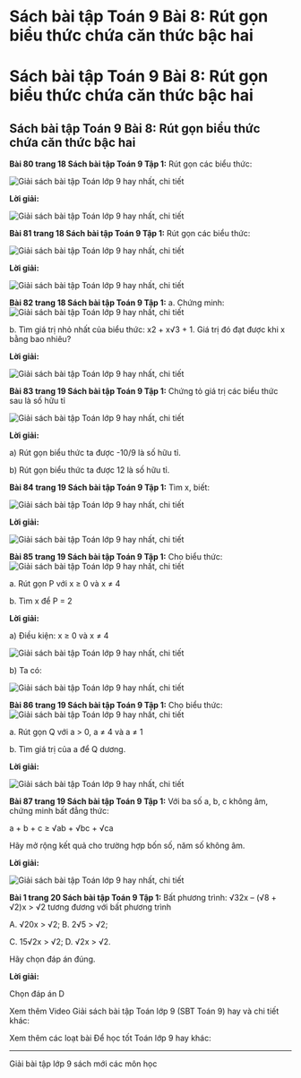 # Sách bài tập Toán 9 Bài 8: Rút gọn biểu thức chứa căn thức bậc hai

# Sách bài tập Toán 9 Bài 8: Rút gọn biểu thức chứa căn thức bậc hai

## Sách bài tập Toán 9 Bài 8: Rút gọn biểu thức chứa căn thức bậc hai

**Bài 80 trang 18 Sách bài tập Toán 9 Tập 1:** Rút gọn các biểu thức: 

![Giải sách bài tập Toán lớp 9 hay nhất, chi tiết](https://vietjack.com/giai-sbt-toan-9/images/bai-80-trang-18-sach-bai-tap-toan-9-tap-1-1.PNG)

**Lời giải:**

![Giải sách bài tập Toán lớp 9 hay nhất, chi tiết](https://vietjack.com/giai-sbt-toan-9/images/bai-80-trang-18-sach-bai-tap-toan-9-tap-1-2.PNG)

**Bài 81 trang 18 Sách bài tập Toán 9 Tập 1:** Rút gọn các biểu thức: 

![Giải sách bài tập Toán lớp 9 hay nhất, chi tiết](https://vietjack.com/giai-sbt-toan-9/images/bai-81-trang-18-sach-bai-tap-toan-9-tap-1-1.PNG)

**Lời giải:**

![Giải sách bài tập Toán lớp 9 hay nhất, chi tiết](https://vietjack.com/giai-sbt-toan-9/images/bai-81-trang-18-sach-bai-tap-toan-9-tap-1-2.PNG)

**Bài 82 trang 18 Sách bài tập Toán 9 Tập 1:** a. Chứng minh: ![Giải sách bài tập Toán lớp 9 hay nhất, chi tiết](https://vietjack.com/giai-sbt-toan-9/images/bai-82-trang-18-sach-bai-tap-toan-9-tap-1-1.PNG)

b. Tìm giá trị nhỏ nhất của biểu thức: x2 \+ x√3 + 1. Giá trị đó đạt được khi x bằng bao nhiêu? 

**Lời giải:**

![Giải sách bài tập Toán lớp 9 hay nhất, chi tiết](https://vietjack.com/giai-sbt-toan-9/images/bai-82-trang-18-sach-bai-tap-toan-9-tap-1-2.PNG)

**Bài 83 trang 19 Sách bài tập Toán 9 Tập 1:** Chứng tỏ giá trị các biểu thức sau là số hữu tỉ 

![Giải sách bài tập Toán lớp 9 hay nhất, chi tiết](https://vietjack.com/giai-sbt-toan-9/images/bai-83-trang-19-sach-bai-tap-toan-9-tap-1-11.PNG)

**Lời giải:**

a) Rút gọn biểu thức ta được -10/9 là số hữu tỉ.

b) Rút gọn biểu thức ta được 12 là số hữu tỉ.

**Bài 84 trang 19 Sách bài tập Toán 9 Tập 1:** Tìm x, biết: 

![Giải sách bài tập Toán lớp 9 hay nhất, chi tiết](https://vietjack.com/giai-sbt-toan-9/images/bai-83-trang-19-sach-bai-tap-toan-9-tap-1-1.PNG)

**Lời giải:**

![Giải sách bài tập Toán lớp 9 hay nhất, chi tiết](https://vietjack.com/giai-sbt-toan-9/images/bai-83-trang-19-sach-bai-tap-toan-9-tap-1-2.PNG)

**Bài 85 trang 19 Sách bài tập Toán 9 Tập 1:** Cho biểu thức: ![Giải sách bài tập Toán lớp 9 hay nhất, chi tiết](https://vietjack.com/giai-sbt-toan-9/images/bai-84-trang-19-sach-bai-tap-toan-9-tap-1-1.PNG)

a. Rút gọn P với x ≥ 0 và x ≠ 4

b. Tìm x để P = 2

**Lời giải:**

a) Điều kiện: x ≥ 0 và x ≠ 4

![Giải sách bài tập Toán lớp 9 hay nhất, chi tiết](https://vietjack.com/giai-sbt-toan-9/images/bai-84-trang-19-sach-bai-tap-toan-9-tap-1-2.PNG)

b) Ta có:

![Giải sách bài tập Toán lớp 9 hay nhất, chi tiết](https://vietjack.com/giai-sbt-toan-9/images/bai-84-trang-19-sach-bai-tap-toan-9-tap-1-23.PNG)

**Bài 86 trang 19 Sách bài tập Toán 9 Tập 1:** Cho biểu thức: ![Giải sách bài tập Toán lớp 9 hay nhất, chi tiết](https://vietjack.com/giai-sbt-toan-9/images/bai-85-trang-19-sach-bai-tap-toan-9-tap-1-1.PNG)

a. Rút gọn Q với a > 0, a ≠ 4 và a ≠ 1

b. Tìm giá trị của a để Q dương. 

**Lời giải:**

![Giải sách bài tập Toán lớp 9 hay nhất, chi tiết](https://vietjack.com/giai-sbt-toan-9/images/bai-85-trang-19-sach-bai-tap-toan-9-tap-1-2.PNG)

**Bài 87 trang 19 Sách bài tập Toán 9 Tập 1:** Với ba số a, b, c không âm, chứng minh bất đẳng thức: 

a + b + c ≥ √ab + √bc + √ca 

Hãy mở rộng kết quả cho trường hợp bốn số, năm số không âm.

**Lời giải:**

![Giải sách bài tập Toán lớp 9 hay nhất, chi tiết](https://vietjack.com/giai-sbt-toan-9/images/bai-86-trang-19-sach-bai-tap-toan-9-tap-1-2.PNG)

**Bài 1 trang 20 Sách bài tập Toán 9 Tập 1:** Bất phương trình: √32x – (√8 + √2)x > √2 tương đương với bất phương trình

A. √20x > √2; B. 2√5 > √2;

C. 15√2x > √2; D. √2x > √2.

Hãy chọn đáp án đúng.

**Lời giải:**

Chọn đáp án D

Xem thêm Video Giải sách bài tập Toán lớp 9 (SBT Toán 9) hay và chi tiết khác:

Xem thêm các loạt bài Để học tốt Toán lớp 9 hay khác:

* * *

Giải bài tập lớp 9 sách mới các môn học
